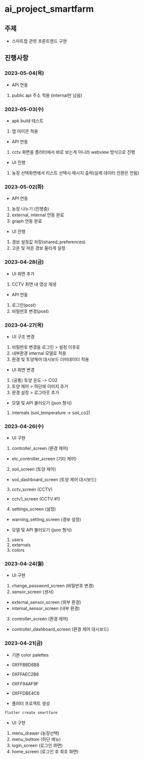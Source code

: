 # ai_project_smartfarm
## 주제
- 스마트팜 관련 프론트엔드 구현

## 진행사항
### 2023-05-04(목)
- API 연동
1. public api 주소 적용 (internal만 남음)

### 2023-05-03(수)
- apk build 테스트
1. 앱 아이콘 적용

- API 연동
1. cctv 화면을 플러터에서 바로 보는게 아니라 webview 방식으로 진행

- UI 진행
1. 농장 선택화면에서 리스트 선택시 메시지 출력(실제 데이터 전환은 안됨)

### 2023-05-02(화)
- API 연동
1. 농장 나누기 (진행중)
2. external, internal 연동 완료
3. graph 연동 완료

- UI 진행
1. 경보 설정값 저장(shared_preferences)
2. 고온 및 저온 경보 울리게 설정

### 2023-04-28(금)
- UI 화면 추가
1. CCTV 화면 내 영상 재생

- API 연동
1. 로그인(post)
2. 비밀번호 변경(post)

### 2023-04-27(목)
- UI 구조 변경
1. 비밀번호 변경을 로그인 > 설정 이후로
2. 내부환경 internal 모델로 적용
3. 환경 및 토양제어 대시보드 더미데이터 적용

- UI 화면 변경
1. (공통) 토양 온도 -> CO2
2. 토양 제어 > 하단에 이미지 추가
3. 환경 설정 > 로그아웃 추가

- 모델 및 API 불러오기 (json 형식)
1. internals (soil_temperature -> soil_co2)

### 2023-04-26(수)
- UI 구현
1. controller_screen (환경 제어)
* etc_controller_screen (기타 제어)
2. soil_screen (토양 제어)
* soil_dashboard_screen (토양 제어 대시보드)
3. cctv_screen (CCTV)
* cctv1_screen (CCTV #1)
4. settings_screen (설정)
* warning_setting_screen (경보 설정)

- 모델 및 API 불러오기 (json 형식)
1. users
2. externals
3. colors


### 2023-04-24(월)
- UI 구현
1. change_password_screen (비밀번호 변경)
2. sensor_screen (센서)
* external_sensor_screen (외부 환경)
* internal_sensor_screen (내부 환경)
3. controller_screen (환경 제어)
* controller_dashboard_screen (환경 제어 대시보드)

### 2023-04-21(금)
- 기본 color palettes
- 0XFFBBD6B8
- 0XFFAEC2B6
- 0XFF94AF9F
- 0XFFDBE4C6

- 플러터 프로젝트 생성
```bash
flutter create smartfarm
```

- UI 구현
1. menu_drawer (농장선택)
2. menu_bottom (하단 메뉴)
3. login_screen (로그인 화면)
4. home_screen (로그인 후 최초 화면)